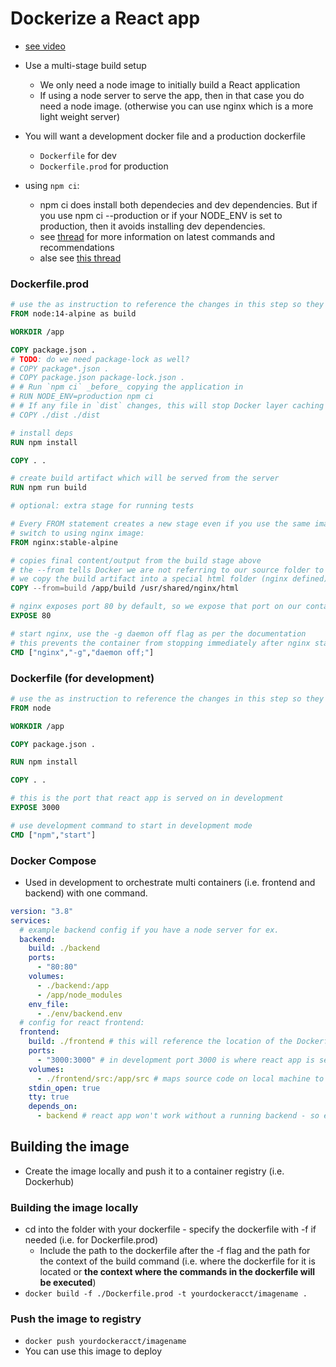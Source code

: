 # Dockerize a React app

- [see video](https://www.udemy.com/course/docker-kubernetes-the-practical-guide/learn/lecture/22626687#search)
- Use a multi-stage build setup
  - We only need a node image to initially build a React application
  - If using a node server to serve the app, then in that case you do need a node image. (otherwise you can use nginx which is a more light weight server)
- You will want a development docker file and a production dockerfile

  - `Dockerfile` for dev
  - `Dockerfile.prod` for production

- using `npm ci`:
  - npm ci does install both dependecies and dev dependencies. But if you use npm ci --production or if your NODE_ENV is set to production, then it avoids installing dev dependencies.
  - see [thread](https://stackoverflow.com/questions/60065865/is-there-a-way-of-making-npm-ci-install-devdependencies-or-npm-install-not) for more information on latest commands and recommendations
  - alse see [this thread](https://stackoverflow.com/questions/65234362/should-i-copy-package-lock-json-to-the-container-image-in-dockerfile)

### Dockerfile.prod

```Dockerfile
# use the as instruction to reference the changes in this step so they are not discarded
FROM node:14-alpine as build

WORKDIR /app

COPY package.json .
# TODO: do we need package-lock as well?
# COPY package*.json .
# COPY package.json package-lock.json .
# # Run `npm ci` _before_ copying the application in
# RUN NODE_ENV=production npm ci
# # If any file in `dist` changes, this will stop Docker layer caching
# COPY ./dist ./dist

# install deps
RUN npm install

COPY . .

# create build artifact which will be served from the server
RUN npm run build

# optional: extra stage for running tests

# Every FROM statement creates a new stage even if you use the same image as in the previous step
# switch to using nginx image:
FROM nginx:stable-alpine

# copies final content/output from the build stage above
# the --from tells Docker we are not referring to our source folder to copy from, but from the stage context above. you can specify a folder to copy from (in the above stage context, i.e. where the build was ouptut in app/build)
# we copy the build artifact into a special html folder (nginx defined) that is where you put where you want to serve static content.
COPY --from=build /app/build /usr/shared/nginx/html

# nginx exposes port 80 by default, so we expose that port on our container:
EXPOSE 80

# start nginx, use the -g daemon off flag as per the documentation
# this prevents the container from stopping immediately after nginx starts and keeps nginx in the foreground so Docker can track the process properly.
CMD ["nginx","-g","daemon off;"]
```

### Dockerfile (for development)

```Dockerfile
# use the as instruction to reference the changes in this step so they are not discarded
FROM node

WORKDIR /app

COPY package.json .

RUN npm install

COPY . .

# this is the port that react app is served on in development
EXPOSE 3000

# use development command to start in development mode
CMD ["npm","start"]
```

### Docker Compose

- Used in development to orchestrate multi containers (i.e. frontend and backend) with one command.

```yaml
version: "3.8"
services:
  # example backend config if you have a node server for ex.
  backend:
    build: ./backend
    ports:
      - "80:80"
    volumes:
      - ./backend:/app
      - /app/node_modules
    env_file:
      - ./env/backend.env
  # config for react frontend:
  frontend:
    build: ./frontend # this will reference the location of the Dockerfile
    ports:
      - "3000:3000" # in development port 3000 is where react app is served
    volumes:
      - ./frontend/src:/app/src # maps source code on local machine to container so changes are reflected in development with container running
    stdin_open: true
    tty: true
    depends_on:
      - backend # react app won't work without a running backend - so ensure that container is spun up first.
```

## Building the image

- Create the image locally and push it to a container registry (i.e. Dockerhub)

### Building the image locally

- cd into the folder with your dockerfile - specify the dockerfile with -f if needed (i.e. for Dockerfile.prod)
  - Include the path to the dockerfile after the -f flag and the path for the context of the build command (i.e. where the dockerfile for it is located or **the context where the commands in the dockerfile will be executed**)
- `docker build -f ./Dockerfile.prod -t yourdockeracct/imagename .`

### Push the image to registry

- `docker push yourdockeracct/imagename`
- You can use this image to deploy
